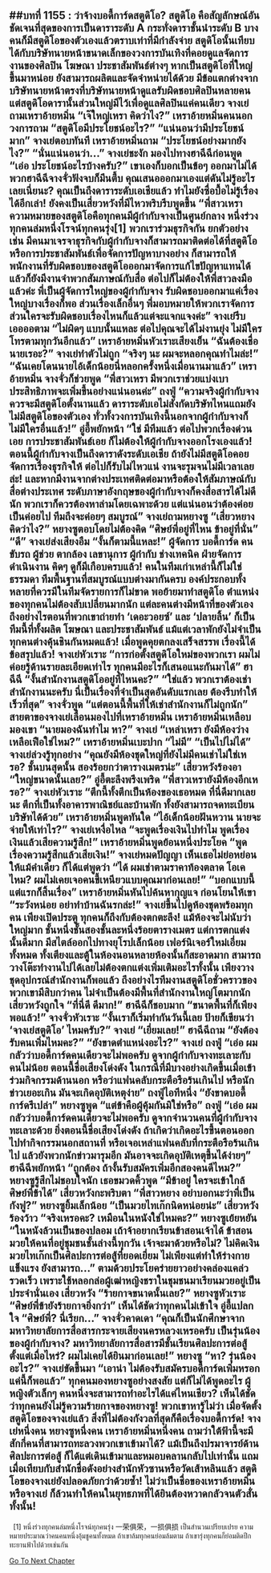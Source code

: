 ##บทที่ 1155 : ว่าจ้างบอดี้การ์ดสตูดิโอ?
สตูดิโอ คือสัญลักษณ์อันชัดเจนที่สุดของการเป็นดาราระดับ A กระทั่งดาราชั้นนำระดับ B บางคนก็มีสตูดิโอของตัวเองแล้วตราบเท่าที่มีกำลังจ่าย สตูดิโอนั้นเทียบได้กับบริษัทนายหน้าขนาดเล็กของวงการบันเทิงที่คอยดูแลจัดการงานของศิลปิน โฆษณา ประชาสัมพันธ์ต่างๆ หากเป็นสตูดิโอที่ใหญ่ขึ้นมาหน่อย ยังสามารถผลิตและจัดจำหน่ายได้ด้วย มีข้อแตกต่างจากบริษัทนายหน้าตรงที่บริษัทนายหน้าดูแลรับผิดชอบศิลปินหลายคน แต่สตูดิโอดารานั้นส่วนใหญ่มีไว้เพื่อดูแลศิลปินแค่คนเดียว
จางเย่ถามเหราอ้ายหมิ่น “เจ๊ใหญ่เหรา คิดว่าไง?”
เหราอ้ายหมิ่นคนนอกวงการถาม “สตูดิโอมีประโยชน์อะไร?”
“แน่นอนว่ามีประโยชน์มาก” จางเย่ตอบทันที
เหราอ้ายหมิ่นถาม “ประโยชน์อย่างมากยังไง?”
“นั่นแน่นอนว่า…” จางเย่ชะงัก มองไปทางฮาฉีฉีก่อนพูด “เอ่อ ประโยชน์อะไรบ้างครับ?” เขาเองก็บอกเป็นข้อๆ ออกมาไม่ได้
พวกฮาฉีฉีจางจั่วฟังจบก็มึนตึ้บ คุณเสนอออกมาเองแต่ดันไม่รู้อะไรเลยเนี่ยนะ?
คุณเป็นถึงดาราระดับเอเชียแล้ว ทำไมยังซื่อบื้อไม่รู้เรื่องได้อีกเล่า!
ยังคงเป็นเสี่ยวหวังที่มีไหวพริบรีบพูดขึ้น “พี่สาวเหรา ความหมายของสตูดิโอคือทุกคนมีผู้กำกับจางเป็นศูนย์กลาง หนึ่งร่วงทุกคนล่มหนึ่งโรจน์ทุกคนรุ่ง[1] พวกเราร่วมธุรกิจกัน ยกตัวอย่างเช่น มีคนมาเจรจาธุรกิจกับผู้กำกับจางก็สามารถมาติดต่อได้ที่สตูดิโอ หรือการประชาสัมพันธ์เพื่อจัดการปัญหาบางอย่าง ก็สามารถให้พนักงานที่รับผิดชอบของสตูดิโอออกมาจัดการแก้ไขปัญหาแทนได้ แล้วก็ยังมีงานจำพวกสัมภาษณ์กับสื่อ ต่อไปก็ไม่ต้องให้พี่สาวลงมือแล้วค่ะ พี่เป็นผู้จัดการใหญ่ของผู้กำกับจาง รับผิดชอบออกมาแค่เรื่องใหญ่บางเรื่องก็พอ ส่วนเรื่องเล็กอื่นๆ พี่มอบหมายให้พวกเราจัดการ ส่วนใครจะรับผิดชอบเรื่องไหนก็แล้วแต่จะแจกแจงค่ะ”
จางเย่รีบเออออตาม “ไม่ผิดๆ แบบนั้นแหละ ต่อไปคุณจะได้ไม่งานยุ่ง ไม่มีใครโทรตามทุกวันอีกแล้ว”
เหราอ้ายหมิ่นหัวเราะเสียงเย็น “ฉันต้องเชื่อนายเรอะ?”
จางเย่ทำตัวไม่ถูก “จริงๆ นะ ผมจะหลอกคุณทำไมล่ะ!”
“ฉันเคยโดนนายไอ้เด็กน้อยนี่หลอกครั้งหนึ่งเมื่อนานมาแล้ว” เหราอ้ายหมิ่น
จางจั่วก็ช่วยพูด “พี่สาวเหรา มีพวกเราช่วยแบ่งเบา ประสิทธิภาพจะเพิ่มขึ้นอย่างแน่นอนค่ะ”
ถงฟู่ “ความจริงผู้กำกับจางควรจะมีสตูดิโอตั้งนานแล้ว ดาราระดับเอไม่สังกัดบริษัทไหนแถมยังไม่มีสตูดิโอของตัวเอง ทั่วทั้งวงการบันเทิงนี้นอกจากผู้กำกับจางก็ไม่มีใครอื่นแล้ว!”
อู่อี้พยักหน้า “ใช่ มีทีมแล้ว ต่อไปพวกเรื่องด่วนเอย การประชาสัมพันธ์เอย ก็ไม่ต้องให้ผู้กำกับจางออกโรงเองแล้ว! ตอนนี้ผู้กำกับจางเป็นถึงดาราดังระดับเอเชีย ถ้ายังไม่มีสตูดิโอคอยจัดการเรื่องธุรกิจให้ ต่อไปก็รับไม่ไหวแน่ งานจะรุมจนไม่มีเวลาเลยล่ะ! และหากมีงานจากต่างประเทศติดต่อมาหรือต้องให้สัมภาษณ์กับสื่อต่างประเทศ ระดับภาษาอังกฤษของผู้กำกับจางก็คงสื่อสารได้ไม่ดีนัก พวกเราก็ควรต้องหาล่ามโดยเฉพาะด้วย แต่แน่นอนว่าต้องค่อยเป็นค่อยไป ทีมถึงจะค่อยๆ สมบูรณ์”
จางเย่ถามหยางซู “เสี่ยวหยาง คิดว่าไง?”
หยางซูตอบโดยไม่ต้องคิด “ศิษย์พี่อยู่ที่ไหน ข้าอยู่ที่นั่น”
“ดี” จางเย่ส่งเสียงอืม “งั้นก็ตามนี้แหละ!”
ผู้จัดการ
บอดี้การ์ด
คนขับรถ
ผู้ช่วย
ตากล้อง
เลขานุการ
ผู้กำกับ
ช่างเทคนิค
ฝ่ายจัดการดำเนินงาน
คิดๆ ดูก็มีเกือบครบแล้ว!
คนในทีมเก่าเหล่านี้ก็ไม่ใช่ธรรมดา ทีมพื้นฐานที่สมบูรณ์แบบต่างมากันครบ องค์ประกอบทั้งหลายที่ควรมีในทีมจัดรายการก็ไม่ขาด พอย้ายมาทำสตูดิโอ ตำแหน่งของทุกคนไม่ต้องสับเปลี่ยนมากนัก แต่ละคนต่างมีหน้าที่ของตัวเอง ถึงอย่างไรตอนที่พวกเขาถ่ายทำ ‘เดอะวอยซ์’ และ ‘ปลายลิ้น’ ก็เป็นทีมนี้ที่ทั้งผลิต โฆษณา และประชาสัมพันธ์ แม้แต่เวลาพักยังไม่จำเป็น ทุกคนต่างคุ้นชินกันหมดแล้ว!
เมื่อพูดคุยตกลงเสร็จสรรพ เรื่องนี้ได้ข้อสรุปแล้ว!
จางเย่หัวเราะ “การก่อตั้งสตูดิโอใหม่ของพวกเรา ผมไม่ค่อยรู้ด้านรายละเอียดเท่าไร ทุกคนมีอะไรก็เสนอแนะกันมาได้”
ฮาฉีฉี “งั้นสำนักงานสตูดิโออยู่ที่ไหนคะ?”
“ใช่แล้ว พวกเราต้องเช่าสำนักงานนะครับ นี่เป็นเรื่องที่จำเป็นสุดอันดับแรกเลย ต้องรีบทำให้เร็วที่สุด” จางจั่วพูด “แต่ตอนนี้พื้นที่ให้เช่าสำนักงานก็ไม่ถูกนัก”
สายตาของจางเย่เลื่อนมองไปที่เหราอ้ายหมิ่น
เหราอ้ายหมิ่นเหลือบมองเขา “นายมองฉันทำไม หา?”
จางเย่ “เหล่าเหรา ยังมีห้องว่างเหลือเฟือใช่ไหม?”
เหราอ้ายหมิ่นเบะปาก “ไม่มี”
“เป็นไปไม่ได้” จางเย่ล่วงรู้ทุกอย่าง “คุณยังมีห้องชุดใหญ่ที่ยังไม่มีคนเช่าไม่ใช่เหรอ? ชั้นบนสุดนั้น สองร้อยกว่าตารางเมตรน่ะ”
เสี่ยวหวังร้องอา “ใหญ่ขนาดนั้นเลย?”
อู่อี้ตะลึงพรึงเพริด “พี่สาวเหรายังมีห้องอีกเหรอ?”
จางเย่หัวเราะ “ตึกนี้ทั้งตึกเป็นห้องของเธอหมด ที่นี่ดีมากเลยนะ ตึกที่เป็นทั้งอาคารพาณิชย์และบ้านพัก ทั้งยังสามารถจดทะเบียนบริษัทได้ด้วย”
เหราอ้ายหมิ่นพูดทันใด “ไอ้เด็กน้อยฝันหวาน นายจะจ่ายให้เท่าไร?”
จางเย่เหงื่อไหล “จะพูดเรื่องเงินไปทำไม พูดเรื่องเงินแล้วเสียความรู้สึก!”
เหราอ้ายหมิ่นพูดย้อนหนึ่งประโยค “พูดเรื่องความรู้สึกแล้วเสียเงิน!”
จางเย่หมดปัญญา เห็นเธอไม่ย่อหย่อนให้แม้คำเดียว ก็ได้แต่พูดว่า “ได้ ผมเช่าตามราคาท้องตลาด โอเคไหม? ผมไม่เคยเจอคนขี้เหนียวแบบคุณมาก่อนเลย!”
“บอกแบบนี้แต่แรกก็สิ้นเรื่อง” เหราอ้ายหมิ่นหันไปค้นหากุญแจ ก่อนโยนให้เขา “ระวังหน่อย อย่าทำบ้านฉันรกล่ะ!”
จางเย่ขึ้นไปดูห้องชุดพร้อมทุกคน
เพียงเปิดประตู ทุกคนก็ถึงกับต้องตกตะลึง!
แม้ห้องจะไม่นับว่าใหญ่มาก ชั้นหนึ่งชั้นสองชั้นละหนึ่งร้อยตารางเมตร แต่การตกแต่งนั้นดีมาก มีสไตล์ออกไปทางยุโรปเล็กน้อย เฟอร์นิเจอร์ใหม่เอี่ยมทั้งหมด ทั้งเตียงและตู้ในห้องนอนหลายห้องนั้นก็สะอาดมาก สามารถวางโต๊ะทำงานไปได้เลยไม่ต้องตกแต่งเพิ่มเติมอะไรทั้งนั้น เพียงวางชุดอุปกรณ์สำนักงานก็พอแล้ว ถึงอย่างไรทีมงานสตูดิโอชั่วคราวของพวกเขามีสิบกว่าคน ไม่จำเป็นต้องมีพื้นที่สำนักงานใหญ่โตมากนัก
เสี่ยวหวังถูกใจ “ที่นี่ดี ดีมาก!”
ฮาฉีฉีก็ชอบมาก “ขนาดพื้นที่ก็เพียงพอแล้ว!”
จางจั่วหัวเราะ “งั้นเราก็เริ่มทำกันวันนี้เลย ป้ายก็เขียนว่า ‘จางเย่สตูดิโอ’ ไหมครับ?”
จางเย่ “เยี่ยมเลย!”
ฮาฉีฉีถาม “ยังต้องรับคนเพิ่มไหมคะ?”
“ยังขาดตำแหน่งอะไร?” จางเย่
ถงฟู่ “เอ่อ ผมกลัวว่าบอดี้การ์ดคนเดียวจะไม่พอครับ ดูจากผู้กำกับจางทะเลาะกับคนไม่น้อย ตอนนี้ชื่อเสียงโด่งดัง ในกรณีที่มีบางอย่างเกิดขึ้นเมื่อเข้าร่วมกิจกรรมด้านนอก หรือว่าแฟนคลับกระตือรือร้นเกินไป หรือนักข่าวเยอะเกิน มันจะเกิดอุบัติเหตุง่าย”
ถงฟู่ไอทีหนึ่ง “ยังขาดบอดี้การ์ดรึเปล่า”
หยางซูพูด “แต่ข้าคือผู้คุ้มกันมิใช่หรือ”
ถงฟู่ “เอ่อ ผมกลัวว่าบอดี้การ์ดคนเดียวจะไม่พอครับ ดูจากจำนวนคนที่ผู้กำกับจางทะเลาะด้วย ยิ่งตอนนี้ชื่อเสียงโด่งดัง ถ้าเกิดว่าเกิดอะไรขึ้นตอนออกไปทำกิจกรรมนอกสถานที่ หรือเจอเหล่าแฟนคลับที่กระตือรือร้นเกินไป แล้วยังพวกนักข่าวมารุมอีก มันอาจจะเกิดอุบัติเหตุขึ้นได้ง่ายๆ”
ฮาฉีฉีพยักหน้า “ถูกต้อง ถ้างั้นรับสมัครเพิ่มอีกสองคนดีไหม?”
หยางซูรู้สึกไม่ชอบใจนัก เธอขมวดคิ้วพูด “มีข้าอยู่ ใครจะเข้าใกล้ศิษย์พี่ข้าได้”
เสี่ยวหวังกะพริบตา “พี่สาวหยาง อย่าบอกนะว่าพี่เป็นกังฟู?”
หยางซูยิ้มเล็กน้อย “เป็นมวยไทเก๊กนิดหน่อยน่ะ”
เสี่ยวหวังร้องว้าว “จริงเหรอคะ? เหมือนในหนังใช่ไหมคะ?”
หยางซูเย้ยหยัน “ในหนังล้วนเป็นของปลอม เถ้าจ้าอยากเรียนข้าสอนเจ้าได้ ข้าสอนมวยให้คนที่อยู่ชุมชนชั้นล่างนี้ทุกวัน เจ้าจะมาด้วยหรือไม่? ไม่คิดเงิน มวยไทเก๊กเป็นศิลปะการต่อสู้ที่ยอดเยี่ยม ไม่เพียงแต่ทำให้ร่างกายแข็งแรง ยังสามารถ…” ตามด้วยประโยคร่ายยาวอย่างคล่องแคล่วรวดเร็ว เพราะใช้หลอกล่อผู้เฒ่าหญิงชราในชุมชนมาเรียนมวยอยู่เป็นประจำนั่นเอง
เสี่ยวหวัง “ร้ายกาจขนาดนั้นเลย?”
หยางซูหัวเราะ “ศิษย์พี่ข้ายังร้ายกาจยิ่งกว่า”
เห็นได้ชัดว่าทุกคนไม่เข้าใจ
อู่อี้แปลกใจ “ศิษย์พี่? นี่เรียก…”
จางจั่วคาดเดา “คุณก็เป็นนักศึกษาจากมหาวิทยาลัยการสื่อสารกระจายเสียงนครหลวงเหรอครับ เป็นรุ่นน้องของผู้กำกับจาง? มหาวิทยาลัยการสื่อสารมีชั้นเรียนศิลปะการต่อสู้ตั้งแต่เมื่อไหร่? ผมไม่เคยได้ยินมาก่อนเลย!”
หยางซู “หา? รุ่นน้องอะไร?”
จางเย่ขัดขึ้นมา “เอาน่า ไม่ต้องรับสมัครบอดี้การ์ดเพิ่มหรอก แค่นี้ก็พอแล้ว”
ทุกคนมองหยางซูอย่างสงสัย แต่ก็ไม่ได้พูดอะไร
ผู้หญิงตัวเล็กๆ คนหนึ่งจะสามารถทำอะไรได้แค่ไหนเชียว?
เห็นได้ชัดว่าทุกคนยังไม่รู้ความร้ายกาจของหยางซู!
พวกเขาหารู้ไม่ว่า เมื่อจัดตั้งสตูดิโอของจางเย่แล้ว สิ่งที่ไม่ต้องกังวลที่สุดก็คือเรื่องบอดี้การ์ด!
จางเย่หนึ่งคน หยางซูหนึ่งคน เหราอ้ายหมิ่นหนึ่งคน ถามว่าใต้ฟ้านี้จะมีสักกี่คนที่สามารถทะลวงพวกเขาเข้ามาได้? แม้เป็นถึงปรมาจารย์ด้านศิลปะการต่อสู้ ก็ได้แต่เดินเข้ามาและหมอบคลานกลับไปเท่านั้น แถมเมื่อเทียบกับสำนักชื่อดังอย่างสำนักหัวซานหรือวัดเส้าหลินแล้ว สตูดิโอของจางเย่ยังปลอดภัยกว่าด้วยซ้ำ! ไม่ว่าเป็นชื่อของเหราอ้ายหมิ่นหรือจางเย่ ก็ล้วนทำให้คนในยุทธภพที่ได้ยินต้องหวาดกลัวจนตัวสั่นทั้งนั้น!
 
----------------------------
 
[1] หนึ่งร่วงทุกคนล่มหนึ่งโรจน์ทุกคนรุ่ง 一荣俱荣，一损俱损 เป็นสำนวนเปรียบเปรย ความหมายประมาณว่าคนคนหนึ่งอุ้มชูคนทั้งหมด ถ้าเขาล้มทุกคนย่อมล้มตาม ถ้าเขารุ่งทุกคนก็ย่อมติดปีกทะยานฟ้าไปด้วยเช่นกัน
 


[Go To Next Chapter]( ./256.md)